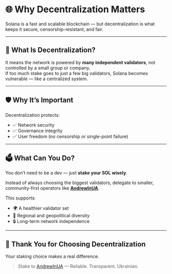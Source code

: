 # 🌐 Why Decentralization Matters

Solana is a fast and scalable blockchain — but decentralization is what keeps it secure, censorship-resistant, and fair.

---

## 🧠 What Is Decentralization?

It means the network is powered by **many independent validators**, not controlled by a small group or company.  
If too much stake goes to just a few big validators, Solana becomes vulnerable — like a centralized system.

---

## 🛡️ Why It’s Important

Decentralization protects:
- ✅ Network security
- ✅ Governance integrity
- ✅ User freedom (no censorship or single-point failure)

---

## 🗳️ What Can You Do?

You don’t need to be a dev — just **stake your SOL wisely**.

Instead of always choosing the biggest validators, delegate to smaller, community-first operators like [**AndrewInUA**](https://andrewinua.com/#stake).

This supports:
- 🌍 A healthier validator set
- 🧩 Regional and geopolitical diversity
- 🔒 Long-term network independence

---

## 🙌 Thank You for Choosing Decentralization

Your staking choice makes a real difference.

> Stake to [AndrewInUA](https://andrewinua.com/#stake) — Reliable. Transparent. Ukrainian.
